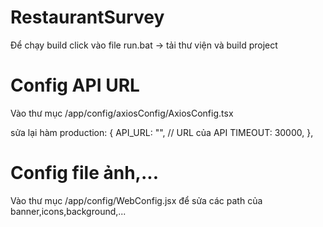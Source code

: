 # RestaurantSurvey
Để chạy build
click vào file run.bat -> tải thư viện và build project
# Config API URL

Vào thư mục /app/config/axiosConfig/AxiosConfig.tsx

sửa lại hàm
    production: {
        API_URL: "", // URL của API
        TIMEOUT: 30000,
    },
    

# Config file ảnh,...

Vào thư mục /app/config/WebConfig.jsx
để sửa các path của banner,icons,background,...